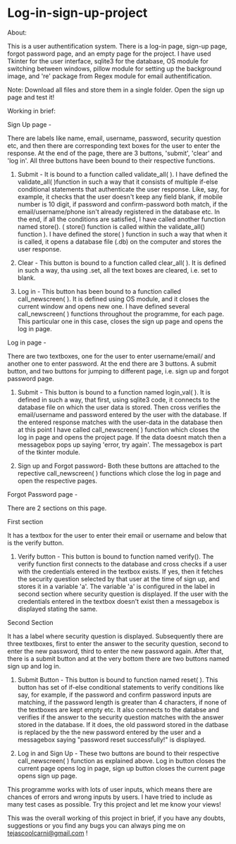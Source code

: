 # Log-in-sign-up-project

About:

This is a user authentification system. There is a log-in page, sign-up page, forgot password page, and an empty page for the project.
I have used Tkinter for the user interface, sqlite3 for the database, OS module for switching between windows, pillow module for setting up the background image, and 're' package from Regex module for email authentification.

Note: Download all files and store them in a single folder. Open the sign up page and test it!

Working in brief:

Sign Up page -

There are labels like name, email, username, password, security question etc, and then there are corresponding text boxes for the user to enter the response.
At the end of the page, there are 3 buttons, 'submit', 'clear' and 'log in'. All three buttons have been bound to their respective functions.

1) Submit - It is bound to a function called validate_all( ). I have defined the validate_all( )function in such a way that it consists of multiple if-else conditional statements that authenticate the user response. Like, say, for example, it checks that the user doesn't keep any field blank, if mobile number is 10 digit, if password and confirm-password both match, if the email/username/phone isn't already registered in the database etc. In the end, if all the conditions are satisfied, I have called another function named store(). ( store() function is called within the validate_all() function ). I have defined the store( ) function in such a way that when it is called, it opens a database file (.db) on the computer and stores the user response. 

2) Clear - This button is bound to a function called clear_all( ). It is defined in such a way, tha using .set, all the text boxes are cleared, i.e. set to blank.
 
3) Log in -  This button has been bound to a function called call_newscreen( ). It is defined using OS module, and it closes the current window and opens new one. I have defined several call_newscreen( ) functions throughout the programme, for each page. This particular one in this case, closes the sign up page and opens the log in page.


Log in page -

There are two textboxes, one for the user to enter username/email/ and another one to enter password. At the end there are 3 buttons. A submit button, and two buttons for jumping to different page, i.e. sign up and forgot password page.

1) Submit - This button is bound to a function named login_val( ). It is defined in such a way, that first, using sqlite3 code, it connects to the database file on which the user data is stored. Then cross verifies the  email/username and password entered by the user with the database. If the entered response matches with the user-data in the database then at this point I have called call_newscreen( ) function which closes the log in page and opens the project page. If the data doesnt match then a messagebox pops up saying 'error, try again'. The messagebox is part of the tkinter module.

2) Sign up and Forgot password- Both these buttons are attached to the repective call_newscreen( ) functions which close the log in page and open the respective pages.

Forgot Password page -

There are 2 sections on this page. 

First section

It has a textbox for the user to enter their email or username and below that is the verify button.

1) Verify button - This button is bound to function named verify(). The verify function first connects to the database and cross checks if a user with the credentials entered in the textbox exists. If yes, then it fetches the security question selected by that user at the time of sign up, and stores it in a variable 'a'. The variable 'a' is configured in the label in second section where security question is displayed. If the user with the credentials entered in the textbox doesn't exist then a messagebox is displayed stating the same.

Second Section

It has a label where security question is displayed. Subsequently there are three textboxes, first to enter the answer to the security question, second to enter the new password, third to enter the new password again. After that, there is a submit button and at the very bottom there are two buttons named sign up and log in.

1) Submit Button - This button is bound to function named reset( ). This button has set of if-else conditional statements to verify conditions like say, for example, if the password and confirm password inputs are matching, if the password length is greater than 4 characters, if none of the textboxes are kept empty etc. It also connects to the databse and verifies if the answer to the security question matches with the answer stored in the database. If it does, the old password stored in the datbase is replaced by the the new password entered by the user and a messagebox saying "password reset successfully!" is displayed.

2) Log in and Sign Up - These two buttons are bound to their respective call_newscreen( ) function as explained above. Log in button closes the current page opens log in page, sign up button closes the current page opens sign up page.

This programme works with lots of user inputs, which means there are chances of errors and wrong inputs by users. I have tried to include as many test cases as possible. Try this project and let me know your views!

This was the overall working of this project in brief, if you have any doubts, suggestions or you find any bugs you can always ping me on tejascoolcarni@gmail.com !
